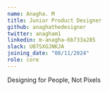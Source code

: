 ```yaml
---
name: Anagha. M
title: Junior Product Designer
github: anaghathedesigner
twitter: anagham1
linkedin: m-anagha-6b733a285
slack: U07SXGJNKJA
joining_date: "08/11/2024"
role: core
---
```


Designing for People, Not Pixels
